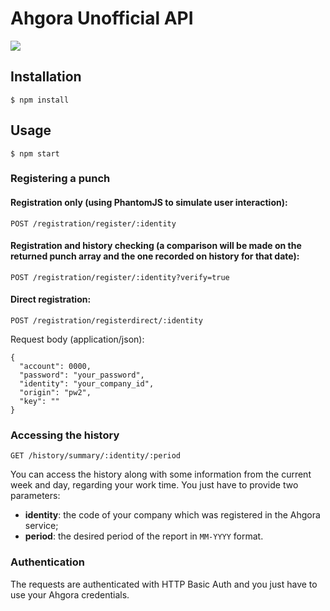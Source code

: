 # Ahgora Unofficial API

![](https://img.shields.io/badge/node-%3E=8-green.svg)

## Installation

```
$ npm install
```

## Usage

```
$ npm start
```

### Registering a punch

#### Registration only (using PhantomJS to simulate user interaction):

`POST /registration/register/:identity`

#### Registration and history checking (a comparison will be made on the returned punch array and the one recorded on history for that date):

`POST /registration/register/:identity?verify=true`

#### Direct registration:

`POST /registration/registerdirect/:identity`

Request body (application/json):

```
{
  "account": 0000,
  "password": "your_password",
  "identity": "your_company_id",
  "origin": "pw2",
  "key": ""
}
```

### Accessing the history

`GET /history/summary/:identity/:period`

You can access the history along with some information from the current week and day, regarding your work time. You just have to provide two parameters:

  - **identity**: the code of your company which was registered in the Ahgora service;
  - **period**: the desired period of the report in `MM-YYYY` format.

### Authentication

The requests are authenticated with HTTP Basic Auth and you just have to use your Ahgora credentials.
